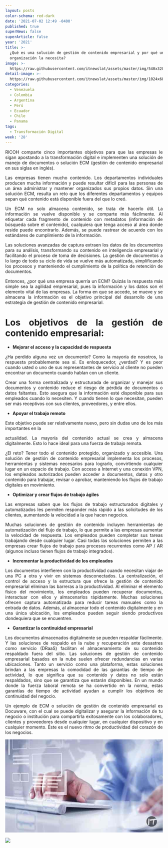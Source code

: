 ```yaml
---
layout: posts
color-schema: red-dark
date: '2021-07-02 12:49 -0400'
published: true
superNews: false
superArticle: false
year: '2021'
title: >-
  ¿Qué es una solución de gestión de contenido empresarial y por qué una
  organización la necesita?
image: >-
  https://raw.githubusercontent.com/itnewslat/assets/master/img/540x320/Servicio-gestionado-p.jpg
detail-image: >-
  https://raw.githubusercontent.com/itnewslat/assets/master/img/1024x680/Servicio-gestionado-g.jpg
categories:
  - Venezuela
  - Colombia
  - Argentina
  - Perú
  - Ecuador
  - Chile
  - Panama
tags:
  - Transformación Digital
week: '28'
---
```

<p style="text-align: justify;">RICOH comparte cinco importantes objetivos para que las empresas le sigan apostando a la transformación digital e implementen una solución de manejo de documentos o solución ECM (gestión de contenido empresarial en sus siglas en inglés).</p>
<p style="text-align: justify;">Las empresas tienen mucho contenido. Los departamentos individuales producen mucha información y puede resultar difícil para las personas de un área administrar y mantener organizados sus propios datos. Sin una solución ECM, resulta un reto que los diferentes departamentos y equipos sepan qué contenido está disponible fuera del que lo creó.</p>
<p style="text-align: justify;">Un ECM no solo almacena contenido, se trata de hacerlo útil. La información se vuelve disponible y se comparte más fácilmente. Al etiquetar cada fragmento de contenido con metadatos (información de búsqueda sobre el contenido), cualquiera que tenga acceso al área donde reside puede encontrarlo. Además, se puede rastrear de acuerdo con los estándares de cumplimiento de la información.</p>
<p style="text-align: justify;">Las soluciones avanzadas de captura extraen los datos de los documentos para su análisis, transformando su contenido en inteligencia empresarial y facilitando el proceso de toma de decisiones. La gestión de documentos a lo largo de todo su ciclo de vida se vuelve más automatizada, simplificando los procesos y manteniendo el cumplimiento de la política de retención de documentos.</p>
<p style="text-align: justify;">Entonces, ¿por qué una empresa querría un ECM? Quizás la respuesta más simple sea la agilidad empresarial, pues la información y los datos son el elemento vital de las empresas. La forma en que se accede, se mueve y se almacena la información es el objetivo principal del desarrollo de una estrategia de gestión de contenido empresarial.</p>

<h1 style="text-align: justify;"><strong>Los objetivos de la gestión de contenido empresarial:</strong></h1>
<ul style="list-style-type: disc; text-align: justify;">
	<li><strong>Mejorar el acceso y la capacidad de respuesta</strong></li>
</ul>
<p style="text-align: justify;">¿Ha perdido alguna vez un documento? Como la mayoría de nosotros, la respuesta probablemente sea sí. Es enloquecedor, ¿verdad? Y es peor cuando usted o uno de sus representantes de servicio al cliente no pueden encontrar un documento cuando hablan con un cliente.</p>
<p style="text-align: justify;">Crear una forma centralizada y estructurada de organizar y manejar sus documentos y contenido reduce el riesgo de pérdida de documentos o datos faltantes. Esto asegura que la información esté disponible para sus empleados cuando lo necesiten. Y cuando tienen lo que necesitan, pueden ser más receptivos con sus clientes, proveedores, y entre ellos.</p>

<ul style="list-style-type: disc; text-align: justify;">
	<li><strong>Apoyar el trabajo remoto</strong></li>
</ul>
<p style="text-align: justify;">Este objetivo puede ser relativamente nuevo, pero sin dudas uno de los más importantes en la</p>
<p style="text-align: justify;">actualidad. La mayoría del contenido actual se crea y almacena digitalmente. Esto lo hace ideal para una fuerza de trabajo remota.</p>
<p style="text-align: justify;">¿El reto? Tener todo el contenido protegido, organizado y accesible. Una solución de gestión de contenido empresarial implementa los procesos, herramientas y sistemas necesarios para lograrlo, convirtiendo cualquier lugar en un espacio de trabajo. Con acceso a Internet y una conexión VPN, los empleados autorizados pueden acceder a documentos, datos y otro contenido para trabajar, revisar o aprobar, manteniendo los flujos de trabajo digitales en movimiento.</p>

<ul style="list-style-type: disc; text-align: justify;">
	<li><strong>Optimizar y crear flujos de trabajo ágiles</strong></li>
</ul>
<p style="text-align: justify;">Las empresas saben que los flujos de trabajo estructurados digitales y automatizados les permiten responder más rápido a las solicitudes de los clientes, aumentando la velocidad a la que hacen negocios.</p>
<p style="text-align: justify;">Muchas soluciones de gestión de contenido incluyen herramientas de automatización del flujo de trabajo, lo que permite a las empresas aumentar la velocidad de respuesta. Los empleados pueden completar sus tareas trabajando desde cualquier lugar. Casi todas las soluciones permiten a las empresas crear flujos de trabajo para procesos recurrentes como AP / AR (algunos incluso tienen flujos de trabajo integrados).</p>

<ul style="list-style-type: disc; text-align: justify;">
	<li><strong>Incrementar la productividad de los empleados</strong></li>
</ul>
<p style="text-align: justify;">Los documentos interfieren con la productividad cuando necesitan viajar de una PC a otra y vivir en sistemas desconectados. La centralización, el control de acceso y la estructura que ofrece la gestión de contenido empresarial eliminan las barreras a la productividad. Al eliminar el elemento físico del movimiento, los empleados pueden recuperar documentos, interactuar con ellos y almacenarlos rápidamente. Muchas soluciones ofrecen captura automatizada para reducir tareas manuales como la entrada de datos. Además, al almacenar todo el contenido digitalmente y en una única ubicación, los empleados pueden seguir siendo productivos dondequiera que se encuentren.</p>

<ul style="list-style-type: disc; text-align: justify;">
	<li><strong>Garantizar la continuidad empresarial</strong></li>
</ul>
<p style="text-align: justify;">Los documentos almacenados digitalmente se pueden respaldar fácilmente. Y las soluciones de respaldo en la nube y recuperación ante desastres como servicio (DRaaS) facilitan el almacenamiento de su contenido respaldado fuera del sitio. Las soluciones de gestión de contenido empresarial basados en la nube suelen ofrecer redundancias en varias ubicaciones. Tanto un servicio como una plataforma, estas soluciones brindan a las empresas la comodidad de las garantías de tiempo de actividad, lo que significa que su contenido y datos no solo están respaldados, sino que se garantiza que estarán disponibles. En un mundo donde la fuerza laboral remota se ha convertido en la norma, estas garantías de tiempo de actividad ayudan a cumplir los objetivos de continuidad del negocio.</p>
<p style="text-align: justify;">Un ejemplo de ECM o solución de gestión de contenido empresarial es Docuware, con el cual se puede digitalizar y asegurar la información de tu negocio o institución para compartirla exitosamente con los colaboradores, clientes y proveedores desde cualquier lugar, en cualquier dispositivo y en cualquier momento. Éste es el nuevo ritmo de productividad del corazón de los negocios.</p>

![](https://raw.githubusercontent.com/itnewslat/assets/master/img/540x320/Servicio-gestionado-p.jpg)

<img src="https://tracker.metricool.com/c3po.jpg?hash=56f88a41e39ab42c063cc51676587a04"/>
